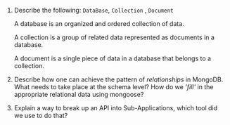 1.  Describe the following: `DataBase`, `Collection` , `Document`

    A database is an organized and ordered collection of data.

    A collection is a group of related data represented as documents in a database.

    A document is a single piece of data in a database that belongs to a collection.

2)  Describe how one can achieve the pattern of _relationships_ in MongoDB. What
    needs to take place at the schema level? How do we _'fill'_ in the
    appropriate relational data using mongoose?

3.  Explain a way to break up an API into Sub-Applications, which tool did we use to do that?
